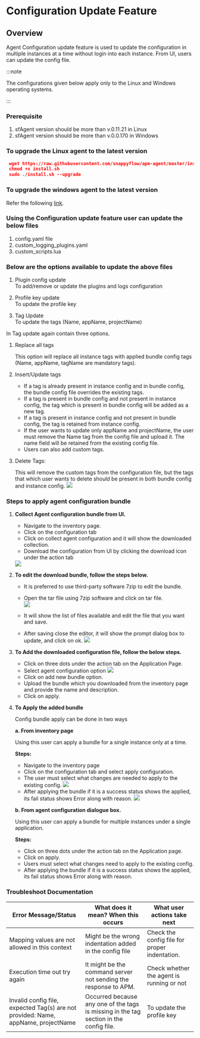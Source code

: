 #  Configuration Update Feature 

## Overview

Agent Configuration update feature is used to update the configuration in multiple instances at a time without login into each instance. From UI, users can update the config file. 

:::note

The configurations given below apply only to the Linux and Windows operating systems.

:::

### Prerequisite

1. sfAgent version should be more than v.0.11.21 in Linux
2. sfAgent version should be more than v.0.0.170 in Windows


### To upgrade the Linux agent to the latest version  

   ```json
    wget https://raw.githubusercontent.com/snappyflow/apm-agent/master/install.sh -O install.sh  
    chmod +x install.sh   
    sudo ./install.sh --upgrade 
   ```
### To upgrade the windows agent to the latest version  
Refer the following [link](/docs/sidebar-snappyflow-saas/Integrations/os/windows/sfagent_windows).

### Using the Configuration update feature user can update the below files 

1. config.yaml file 
2. custom_logging_plugins.yaml 
3. custom_scripts.lua

### Below are the options available to update the above files 

1. Plugin config update  
   To add/remove or update the plugins and logs configuration 

2. Profile key update   
   To update the profile key  

3. Tag Update   
   To update the tags (Name, appName, projectName) 

In Tag update again contain three options. 

1. Replace all tags  

    This option will replace all instance tags with applied bundle config tags (Name, appName, tagName are mandatory tags).    
2. Insert/Update tags 

    - If a tag is already present in instance config and in bundle config, the bundle config file overrides the existing tags. 
    - If a tag is present in bundle config and not present in instance config, the tag which is present in bundle config will be added as a new tag. 
    - If a tag is present in instance config and not present in bundle config, the tag is retained from instance config. 
    - If the user wants to update only appName and projectName,  the user must remove the Name tag from the config file and upload it. The name field will be retained from the existing config file. 
    - Users can also add custom tags. 

3. Delete Tags: 

    This will remove the custom tags from the configuration file, but the tags that which user wants to delete should be present in both bundle config and instance config. 
    <img src="/img/delete_tag.png" />

### Steps to apply agent configuration bundle 

1. **Collect Agent configuration bundle from UI.** 

    - Navigate to the inventory page. 
    - Click on the configuration tab 
    - Click on collect agent configuration and it will show the downloaded collection. 
    - Download the configuration from UI by clicking the download icon under the action tab 
    <img src="/img/configuration_tab.png" />

 2. **To edit the download bundle, follow the steps below.**

    - It is preferred to use third-party software 7zip to edit the bundle. 
    - Open the tar file using 7zip software and click on tar file.  
      <img src="/img/7zip.png" /> 

    - It will show the list of files available and edit the file that you want and save. 
    - After saving close the editor, it will show the prompt dialog box to update, and click on ok. 
      <img src="/img/saving_close.png" /> 

3. **To Add the downloaded configuration file, follow the below steps.** 

    - Click on three dots under the action tab on the Application Page. 
    - Select agent configuration option 
      <img src="/img/agent_configuration.png" /> 
    - Click on add new bundle option. 
    - Upload the bundle which you downloaded from the inventory page and provide the name and description. 
    - Click on apply. 

4. **To Apply the added bundle**

    Config bundle apply can be done in two ways 

    **a. From inventory page** 

    Using this user can apply a bundle for a single instance only at a time. 
    
     **Steps:**
     - Navigate to the inventory page 
     - Click on the configuration tab and select apply configuration. 
     - The user must select what changes are needed to apply to the existing config. 
       <img src="/img/existing_config.png" /> 
     - After applying the bundle if it is a success status shows the applied, its fail status shows Error along with reason. 
       <img src="/img/fail_status.png" /> 

    **b. From agent configuration dialogue box.**
    
      Using this user can apply a bundle for multiple instances under a single application.

    **Steps:** 
    - Click on three dots under the action tab on the Application page. 
    -  Click on apply. 
    -  Users must select what changes need to apply to the existing config. 
    -  After applying the bundle if it is a success status shows the applied, its fail status shows Error along with reason. 



### Troubleshoot Documentation 


 | **Error Message/Status** | **What does it mean? When this occurs**       | **What user actions take next**       |
| ------------- | ---------------------------- |---------------------------- |
|  Mapping values are not allowed in this context  |  Might be the wrong indentation added in the config file  | Check the config file for proper indentation.  |
| Execution time out try again   |  It might be the command server not sending the response to APM.  | Check whether the agent is running or not  |
|  Invalid config file, expected Tag(s) are not provided: Name, appName, projectName  |  Occurred because any one of the tags is missing in the tag section in the config file.  | To update the profile key    |